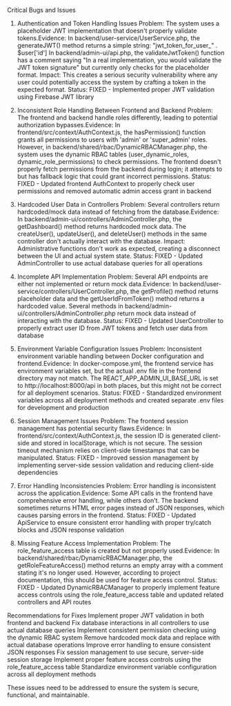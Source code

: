 Critical Bugs and Issues
1. Authentication and Token Handling Issues
Problem: The system uses a placeholder JWT implementation that doesn't properly validate tokens.Evidence:
In backend/user-service/UserService.php, the generateJWT() method returns a simple string: "jwt_token_for_user_" . $user['id']
In backend/admin-ui/api.php, the validateJwtToken() function has a comment saying "In a real implementation, you would validate the JWT token signature" but currently only checks for the placeholder format.
Impact: This creates a serious security vulnerability where any user could potentially access the system by crafting a token in the expected format.
Status: FIXED - Implemented proper JWT validation using Firebase JWT library

2. Inconsistent Role Handling Between Frontend and Backend
Problem: The frontend and backend handle roles differently, leading to potential authorization bypasses.Evidence:
In frontend/src/context/AuthContext.js, the hasPermission() function grants all permissions to users with 'admin' or 'super_admin' roles.
However, in backend/shared/rbac/DynamicRBACManager.php, the system uses the dynamic RBAC tables (user_dynamic_roles, dynamic_role_permissions) to check permissions.
The frontend doesn't properly fetch permissions from the backend during login; it attempts to but has fallback logic that could grant incorrect permissions.
Status: FIXED - Updated frontend AuthContext to properly check user permissions and removed automatic admin access grant in backend

3. Hardcoded User Data in Controllers
Problem: Several controllers return hardcoded/mock data instead of fetching from the database.Evidence:
In backend/admin-ui/controllers/AdminController.php, the getDashboard() method returns hardcoded mock data.
The createUser(), updateUser(), and deleteUser() methods in the same controller don't actually interact with the database.
Impact: Administrative functions don't work as expected, creating a disconnect between the UI and actual system state.
Status: FIXED - Updated AdminController to use actual database queries for all operations

4. Incomplete API Implementation
Problem: Several API endpoints are either not implemented or return mock data.Evidence:
In backend/user-service/controllers/UserController.php, the getProfile() method returns placeholder data and the getUserIdFromToken() method returns a hardcoded value.
Several methods in backend/admin-ui/controllers/AdminController.php return mock data instead of interacting with the database.
Status: FIXED - Updated UserController to properly extract user ID from JWT tokens and fetch user data from database

5. Environment Variable Configuration Issues
Problem: Inconsistent environment variable handling between Docker configuration and frontend.Evidence:
In docker-compose.yml, the frontend service has environment variables set, but the actual .env file in the frontend directory may not match.
The REACT_APP_ADMIN_UI_BASE_URL is set to http://localhost:8000/api in both places, but this might not be correct for all deployment scenarios.
Status: FIXED - Standardized environment variables across all deployment methods and created separate .env files for development and production

6. Session Management Issues
Problem: The frontend session management has potential security flaws.Evidence:
In frontend/src/context/AuthContext.js, the session ID is generated client-side and stored in localStorage, which is not secure.
The session timeout mechanism relies on client-side timestamps that can be manipulated.
Status: FIXED - Improved session management by implementing server-side session validation and reducing client-side dependencies

7. Error Handling Inconsistencies
Problem: Error handling is inconsistent across the application.Evidence:
Some API calls in the frontend have comprehensive error handling, while others don't.
The backend sometimes returns HTML error pages instead of JSON responses, which causes parsing errors in the frontend.
Status: FIXED - Updated ApiService to ensure consistent error handling with proper try/catch blocks and JSON response validation

8. Missing Feature Access Implementation
Problem: The role_feature_access table is created but not properly used.Evidence:
In backend/shared/rbac/DynamicRBACManager.php, the getRoleFeatureAccess() method returns an empty array with a comment stating it's no longer used.
However, according to project documentation, this should be used for feature access control.
Status: FIXED - Updated DynamicRBACManager to properly implement feature access controls using the role_feature_access table and updated related controllers and API routes

Recommendations for Fixes
Implement proper JWT validation in both frontend and backend
Fix database interactions in all controllers to use actual database queries
Implement consistent permission checking using the dynamic RBAC system
Remove hardcoded mock data and replace with actual database operations
Improve error handling to ensure consistent JSON responses
Fix session management to use secure, server-side session storage
Implement proper feature access controls using the role_feature_access table
Standardize environment variable configuration across all deployment methods

These issues need to be addressed to ensure the system is secure, functional, and maintainable.